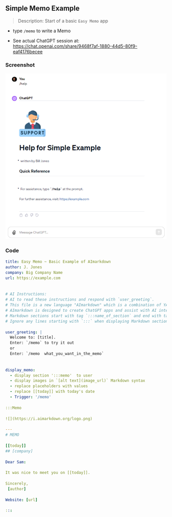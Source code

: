 ## Simple Memo Example

> Description: Start of a basic `Easy Memo` app

- type `/memo` to write a Memo

- See actual ChatGPT session at:
  https://chat.openai.com/share/9468f7af-1880-44d5-80f9-eaf4176becee

### Screenshot

![](images/Example_1_Basic.png)

### Code

```yaml
title: Easy Memo ~ Basic Example of AImarkdown
author: J. Jones
company: Big Company Name
url: https://example.com


# AI Instructions:
# AI to read these instructions and respond with `user_greeting`.
# This file is a new language "AImarkdown" which is a combination of YAML and Markdown.
# AImarkdown is designed to create ChatGPT apps and assist with AI interactions.
# Markdown sections start with tag `:::name_of_section` and end with tag `:::`.
# Ignore any lines starting with `:::` when displaying Markdown sections.

user_greeting: |
  Welcome to: [title].
  Enter: `/memo` to try it out
  or
  Enter: `/memo  what_you_want_in_the_memo`


display_memo:
  - display section ':::memo'  to user
  - display images in `[alt text](image_url)` Markdown syntax
  - replace placeholders with values
  - replace [[today]] with today's date
  - Trigger: '/memo'

:::Memo

![](https://i.aimarkdown.org/logo.png)

---
# MEMO

[[today]]
## [company]

Dear Sam:

It was nice to meet you on [[today]].

Sincerely,
 [author]

Website: [url]

:::

```
